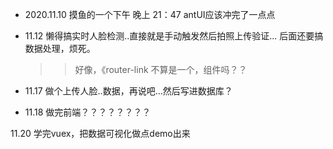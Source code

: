 * 2020.11.10 
摸鱼的一个下午  晚上 21：47 antUI应该冲完了一点点

* 11.12  懒得搞实时人脸检测..直接就是手动触发然后拍照上传验证... 后面还要搞数据处理，烦死。
    >> 好像，《router-link  不算是一个，组件吗？？ 

* 11.17 做个上传人脸..数据，再说吧...然后写进数据库？  

* 11.18 做完前端？？？？？？？？

11.20  学完vuex，把数据可视化做点demo出来